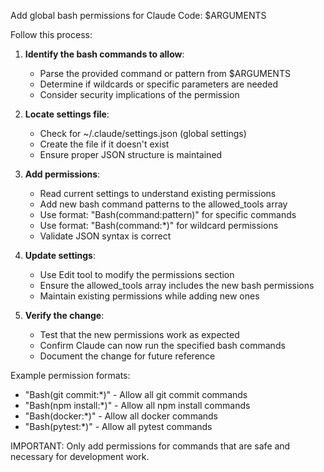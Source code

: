 Add global bash permissions for Claude Code: $ARGUMENTS

Follow this process:

1. **Identify the bash commands to allow**:
   - Parse the provided command or pattern from $ARGUMENTS
   - Determine if wildcards or specific parameters are needed
   - Consider security implications of the permission

2. **Locate settings file**:
   - Check for ~/.claude/settings.json (global settings)
   - Create the file if it doesn't exist
   - Ensure proper JSON structure is maintained

3. **Add permissions**:
   - Read current settings to understand existing permissions
   - Add new bash command patterns to the allowed_tools array
   - Use format: "Bash(command:pattern)" for specific commands
   - Use format: "Bash(command:*)" for wildcard permissions
   - Validate JSON syntax is correct

4. **Update settings**:
   - Use Edit tool to modify the permissions section
   - Ensure the allowed_tools array includes the new bash permissions
   - Maintain existing permissions while adding new ones

5. **Verify the change**:
   - Test that the new permissions work as expected
   - Confirm Claude can now run the specified bash commands
   - Document the change for future reference

Example permission formats:
- "Bash(git commit:*)" - Allow all git commit commands
- "Bash(npm install:*)" - Allow all npm install commands  
- "Bash(docker:*)" - Allow all docker commands
- "Bash(pytest:*)" - Allow all pytest commands

IMPORTANT: Only add permissions for commands that are safe and necessary for development work.